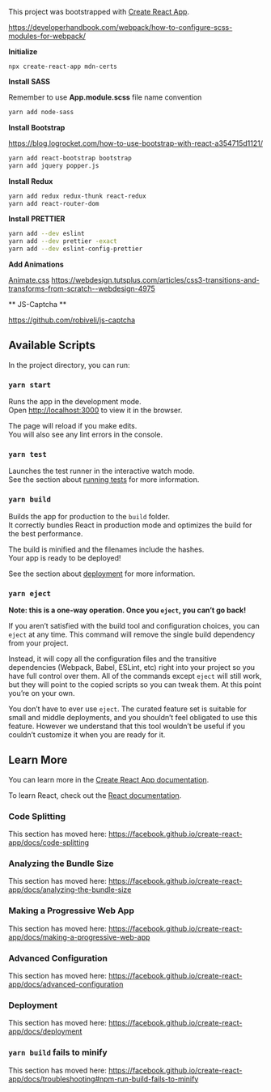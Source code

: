 This project was bootstrapped with [Create React App](https://github.com/facebook/create-react-app).

https://developerhandbook.com/webpack/how-to-configure-scss-modules-for-webpack/

**Initialize**

`npx create-react-app mdn-certs`

**Install SASS**

Remember to use **App.module.scss** file name convention

~~~bash
yarn add node-sass
~~~

**Install Bootstrap**

https://blog.logrocket.com/how-to-use-bootstrap-with-react-a354715d1121/

~~~bash
yarn add react-bootstrap bootstrap
yarn add jquery popper.js
~~~

**Install Redux**

~~~bash
yarn add redux redux-thunk react-redux
yarn add react-router-dom
~~~

**Install PRETTIER**

~~~bash
yarn add --dev eslint
yarn add --dev prettier -exact
yarn add --dev eslint-config-prettier
~~~

**Add Animations**

[Animate.css](https://github.com/daneden/animate.css)
https://webdesign.tutsplus.com/articles/css3-transitions-and-transforms-from-scratch--webdesign-4975

** JS-Captcha **

https://github.com/robiveli/js-captcha


## Available Scripts

In the project directory, you can run:

### `yarn start`

Runs the app in the development mode.<br />
Open [http://localhost:3000](http://localhost:3000) to view it in the browser.

The page will reload if you make edits.<br />
You will also see any lint errors in the console.

### `yarn test`

Launches the test runner in the interactive watch mode.<br />
See the section about [running tests](https://facebook.github.io/create-react-app/docs/running-tests) for more information.

### `yarn build`

Builds the app for production to the `build` folder.<br />
It correctly bundles React in production mode and optimizes the build for the best performance.

The build is minified and the filenames include the hashes.<br />
Your app is ready to be deployed!

See the section about [deployment](https://facebook.github.io/create-react-app/docs/deployment) for more information.

### `yarn eject`

**Note: this is a one-way operation. Once you `eject`, you can’t go back!**

If you aren’t satisfied with the build tool and configuration choices, you can `eject` at any time. This command will remove the single build dependency from your project.

Instead, it will copy all the configuration files and the transitive dependencies (Webpack, Babel, ESLint, etc) right into your project so you have full control over them. All of the commands except `eject` will still work, but they will point to the copied scripts so you can tweak them. At this point you’re on your own.

You don’t have to ever use `eject`. The curated feature set is suitable for small and middle deployments, and you shouldn’t feel obligated to use this feature. However we understand that this tool wouldn’t be useful if you couldn’t customize it when you are ready for it.

## Learn More

You can learn more in the [Create React App documentation](https://facebook.github.io/create-react-app/docs/getting-started).

To learn React, check out the [React documentation](https://reactjs.org/).

### Code Splitting

This section has moved here: https://facebook.github.io/create-react-app/docs/code-splitting

### Analyzing the Bundle Size

This section has moved here: https://facebook.github.io/create-react-app/docs/analyzing-the-bundle-size

### Making a Progressive Web App

This section has moved here: https://facebook.github.io/create-react-app/docs/making-a-progressive-web-app

### Advanced Configuration

This section has moved here: https://facebook.github.io/create-react-app/docs/advanced-configuration

### Deployment

This section has moved here: https://facebook.github.io/create-react-app/docs/deployment

### `yarn build` fails to minify

This section has moved here: https://facebook.github.io/create-react-app/docs/troubleshooting#npm-run-build-fails-to-minify
